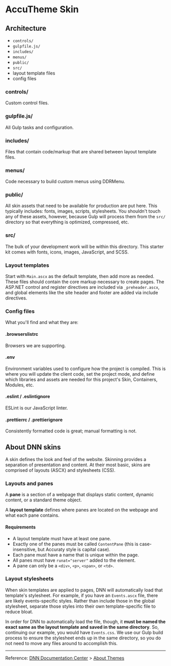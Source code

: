 # AccuTheme Skin

## Architecture

- `controls/`
- `gulpfile.js/`
- `includes/`
- `menus/`
- `public/`
- `src/`
- layout template files
- config files

### controls/

Custom control files.

### gulpfile.js/

All Gulp tasks and configuration.

### includes/

Files that contain code/markup that are shared between layout template files.

### menus/

Code necessary to build custom menus using DDRMenu.

### public/

All skin assets that need to be available for production are put here. This typically includes: fonts, images, scripts, stylesheets. You shouldn't touch any of these assets, however, because Gulp will process them from the `src/` directory so that everything is optimized, compressed, etc.

### src/

The bulk of your development work will be within this directory. This starter kit comes with fonts, icons, images, JavaScript, and SCSS.

### Layout templates

Start with `Main.ascx` as the default template, then add more as needed. These files should contain the core markup necessary to create pages. The ASP.NET control and register directives are included via `_preheader.ascx`, and global elements like the site header and footer are added via include directives.

### Config files

What you'll find and what they are:

#### .browserslistrc

Browsers we are supporting.

#### .env

Environment variables used to configure how the project is compiled. This is where you will update the client code, set the project mode, and define which libraries and assets are needed for this project's Skin, Containers, Modules, etc.

#### .eslint / .eslintignore

ESLint is our JavaScript linter.

#### .prettierrc / .prettierignore

Consistently formatted code is great; manual formatting is not.

## About DNN skins

A skin defines the look and feel of the website. Skinning provides a separation of presentation and content. At their most basic, skins are comprised of layouts (ASCX) and stylesheets (CSS).

### Layouts and panes

A **pane** is a section of a webpage that displays static content, dynamic content, or a standard theme object.

A **layout template** defines where panes are located on the webpage and what each pane contains.

#### Requirements

- A layout template must have at least one pane.
- Exactly one of the panes must be called `ContentPane` (this is case-insensitive, but Accuraty style is capital case).
- Each pane must have a name that is unique within the page.
- All panes must have `runat="server"` added to the element.
- A pane can only be a `<div>`, `<p>`, `<span>`, or `<td>`.

### Layout stylesheets

When skin templates are applied to pages, DNN will automatically load that template's stylesheet. For example, if you have an `Events.ascx` file, there are likely events-specific styles. Rather than include those in the global stylesheet, separate those styles into their own template-specific file to reduce bloat.

In order for DNN to automatically load the file, though, it **must be named the exact same as the layout template and saved in the same directory**. So, continuing our example, you would have `Events.css`. We use our Gulp build process to ensure the stylesheet ends up in the same directory, so you do not need to move any files around to accomplish this.

---

Reference: [DNN Documentation Center](http://www.dnnsoftware.com/docs) > [About Themes](http://www.dnnsoftware.com/docs/designers/about-themes.html)
